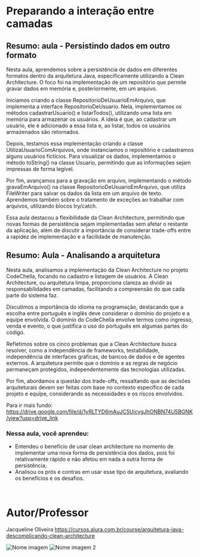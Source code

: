 # Preparando a interação entre camadas


## Resumo: aula - Persistindo dados em outro formato

Nesta aula, aprendemos sobre a persistência de dados em diferentes formatos dentro da arquitetura Java, especificamente utilizando a Clean Architecture. O foco foi na implementação de um repositório que permite gravar dados em memória e, posteriormente, em um arquivo.

Iniciamos criando a classe RepositorioDeUsuarioEmArquivo, que implementa a interface RepositorioDeUsuario. Nela, implementamos os métodos cadastrarUsuario() e listarTodos(), utilizando uma lista em memória para armazenar os usuários. A ideia é que, ao cadastrar um usuário, ele é adicionado a essa lista e, ao listar, todos os usuários armazenados são retornados.

Depois, testamos essa implementação criando a classe UtilizaUsuarioComArquivos, onde instanciamos o repositório e cadastramos alguns usuários fictícios. Para visualizar os dados, implementamos o método toString() na classe Usuario, permitindo que as informações sejam impressas de forma legível.

Por fim, avançamos para a gravação em arquivo, implementando o método gravaEmArquivo() na classe RepositorioDeUsuarioEmArquivo, que utiliza FileWriter para salvar os dados da lista em um arquivo de texto. Aprendemos também sobre o tratamento de exceções ao trabalhar com arquivos, utilizando blocos try/catch.

Essa aula destacou a flexibilidade da Clean Architecture, permitindo que novas formas de persistência sejam implementadas sem afetar o restante da aplicação, além de discutir a importância de considerar trade-offs entre a rapidez de implementação e a facilidade de manutenção.


## Resumo: Aula - Analisando a arquitetura

Nesta aula, analisamos a implementação da Clean Architecture no projeto CodeChella, focando no cadastro e listagem de usuários. A Clean Architecture, ou arquitetura limpa, proporciona clareza ao dividir as responsabilidades em camadas, facilitando a compreensão do que cada parte do sistema faz.

Discutimos a importância do idioma na programação, destacando que a escolha entre português e inglês deve considerar o domínio do projeto e a equipe envolvida. O domínio do CodeChella envolve termos como ingresso, venda e evento, o que justifica o uso do português em algumas partes do código.

Refletimos sobre os cinco problemas que a Clean Architecture busca resolver, como a independência de frameworks, testabilidade, independência de interfaces gráficas, de bancos de dados e de agentes externos. A arquitetura permite que o domínio e as regras de negócio permaneçam protegidos, independentemente das tecnologias utilizadas.

Por fim, abordamos a questão dos trade-offs, ressaltando que as decisões arquiteturais devem ser feitas com base no contexto específico de cada projeto e equipe, considerando as necessidades e os riscos envolvidos.

Para ir mais fundo: https://drive.google.com/file/d/1yRLTYD6mAuJC5UjcygJhONBN74U5BGNK/view?usp=drive_link




### Nessa aula, você aprendeu:

- Entendeu o benefício de usar clean architecture no momento de implementar uma nova forma de persistência dos dados, pois foi relativamente rápido e não afetou em nada a outra forma de persistência; 
- Analisou os prós e contras em usar esse tipo de arquitetura, avaliando os benefícios e os desafios.


```bash



```


# Autor/Professor

Jacqueline Oliveira
https://cursos.alura.com.br/course/arquitetura-java-descomplicando-clean-architecture


![Nome imagem](link) ![Nome imagem 2](link)

